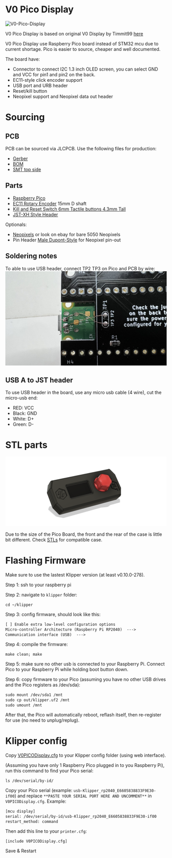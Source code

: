 # V0 Pico Display

![V0-Pico-Display](Images/v0pico_assembled_wide.png)

V0 Pico Display is based on original V0 Display by Timmit99 [here](../V0_Display/)

V0 Pico Display use Raspberry Pico board instead of STM32 mcu due to current shortage. Pico is easier to source, cheaper and well documented.

The board have:
- Connector to connect I2C 1.3 inch OLED screen, you can select GND and VCC for pin1 and pin2 on the back.
- EC11-style click encoder support
- USB port and URB header
- Reset/kill button
- Neopixel support and Neopixel data out header

# Sourcing

## PCB

PCB can be sourced via JLCPCB. Use the following files for production:
- [Gerber](Production%20Files/Gerbers/Gerbers.zip)
- [BOM](Production%20Files/V0_Display.csv)
- [SMT top side](Production%20Files/V0_Display-top-pos.csv)

## Parts

- [Raspberry Pico](https://www.raspberrypi.com/products/raspberry-pi-pico/)
- [EC11 Rotary Encoder](https://www.amazon.com/DIYhz-Rotary-Encoder-Digital-Potentiometer/dp/B07D3D64X7) 15mm D shaft
- [Kill and Reset Switch 6mm Tactile buttons 4.3mm Tall](https://www.amazon.com/BOJACK-Pushbutton-Switches-Momentary-Assortment/dp/B07ZBHXBZ4)
- [JST-XH Style Header](https://www.amazon.com/GeeBat-460pcs-Connector-Housing-Adapter/dp/B01MCZE2HM/ref=sr_1_4)

Optionals:

- [Neopixels](https://www.digikey.com/products/en?mpart=1655&v=1528) or look on ebay for bare 5050 Neopixels
- Pin Header [Male Dupont-Style](https://www.amazon.com/MCIGICM-Header-2-45mm-Arduino-Connector/dp/B07PKKY8BX/ref=sr_1_3) for Neopixel pin-out

## Soldering notes

To able to use USB header, connect TP2 TP3 on Pico and PCB by wire:
![V0-Pico-Display](Images/usb_serial.png)

## USB A to JST header

To use USB header in the board, use any micro usb cable (4 wire), cut the micro-usb end:

- RED: VCC
- Black: GND
- White: D+
- Green: D-

# STL parts

![V0-Pico-Display-step](Images/cad_image.png)

Due to the size of the Pico Board, the front and the rear of the case is little bit different. Check [STLs](STLs/) for compatible case.

# Flashing Firmware

Make sure to use the lastest Klipper version (at least v0.10.0-278).

Step 1: ssh to your raspberry pi

Step 2: navigate to `klipper` folder:

```
cd ~/klipper
```

Step 3: config firmware, should look like this:

```
[ ] Enable extra low-level configuration options
Micro-controller Architecture (Raspberry Pi RP2040)  --->
Communication interface (USB)  --->
```

Step 4: compile the firmware:

```
make clean; make
```

Step 5: make sure no other usb is connected to your Raspberry Pi. Connect Pico to your Raspberry Pi while holding boot button down.

Step 6: copy firmware to your Pico (assuming you have no other USB drives and the Pico registers as /dev/sda):

```
sudo mount /dev/sda1 /mnt
sudo cp out/klipper.uf2 /mnt
sudo umount /mnt
```

After that, the Pico will automatically reboot, reflash itself, then re-register for use (no need to unplug/replug).

# Klipper config

Copy [V0PICODisplay.cfg](Software/V0PICODisplay.cfg) to your Klipper config folder (using web interface).

(Assuming you have only 1 Raspberry Pico plugged in to you Raspberry Pi), run this command to find your Pico serial:

```
ls /dev/serial/by-id/
```

Copy your Pico serial (example: `usb-Klipper_rp2040_E6605838833F9E30-if00`) and replace `**PASTE YOUR SERIAL PORT HERE AND UNCOMMENT**` in `V0PICODisplay.cfg`. Example:

```
[mcu display]
serial: /dev/serial/by-id/usb-Klipper_rp2040_E6605838833F9E30-if00
restart_method: command
```

Then add this line to your `printer.cfg`:

```
[include V0PICODisplay.cfg]
```

Save & Restart